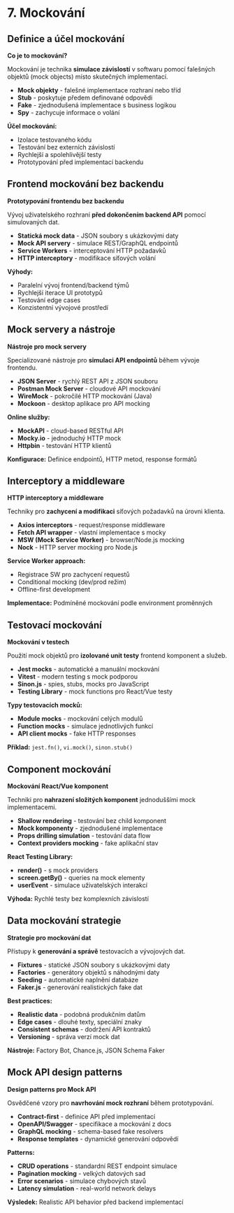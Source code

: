 # 7. Mockování

## Definice a účel mockování

**Co je to mockování?**

Mockování je technika **simulace závislostí** v softwaru pomocí falešných objektů (mock objects) místo skutečných implementací.

* **Mock objekty** - falešné implementace rozhraní nebo tříd
* **Stub** - poskytuje předem definované odpovědi
* **Fake** - zjednodušená implementace s business logikou
* **Spy** - zachycuje informace o volání

**Účel mockování:**

* Izolace testovaného kódu
* Testování bez externích závislostí
* Rychlejší a spolehlivější testy
* Prototypování před implementací backendu

## Frontend mockování bez backendu

**Prototypování frontendu bez backendu**

Vývoj uživatelského rozhraní **před dokončením backend API** pomocí simulovaných dat.

* **Statická mock data** - JSON soubory s ukázkovými daty
* **Mock API servery** - simulace REST/GraphQL endpointů
* **Service Workers** - interceptování HTTP požadavků
* **HTTP interceptory** - modifikace síťových volání

**Výhody:**

* Paralelní vývoj frontend/backend týmů
* Rychlejší iterace UI prototypů
* Testování edge cases
* Konzistentní vývojové prostředí

## Mock servery a nástroje

**Nástroje pro mock servery**

Specializované nástroje pro **simulaci API endpointů** během vývoje frontendu.

* **JSON Server** - rychlý REST API z JSON souboru
* **Postman Mock Server** - cloudové API mockování
* **WireMock** - pokročilé HTTP mockování (Java)
* **Mockoon** - desktop aplikace pro API mocking

**Online služby:**

* **MockAPI** - cloud-based RESTful API
* **Mocky.io** - jednoduchý HTTP mock
* **Httpbin** - testování HTTP klientů

**Konfigurace:** Definice endpointů, HTTP metod, response formátů

## Interceptory a middleware

**HTTP interceptory a middleware**

Techniky pro **zachycení a modifikaci** síťových požadavků na úrovni klienta.

* **Axios interceptors** - request/response middleware
* **Fetch API wrapper** - vlastní implementace s mocky
* **MSW (Mock Service Worker)** - browser/Node.js mocking
* **Nock** - HTTP server mocking pro Node.js

**Service Worker approach:**

* Registrace SW pro zachycení requestů
* Conditional mocking (dev/prod režim)
* Offline-first development

**Implementace:** Podmíněné mockování podle environment proměnných

## Testovací mockování

**Mockování v testech**

Použití mock objektů pro **izolované unit testy** frontend komponent a služeb.

* **Jest mocks** - automatické a manuální mockování
* **Vitest** - modern testing s mock podporou
* **Sinon.js** - spies, stubs, mocks pro JavaScript
* **Testing Library** - mock functions pro React/Vue testy

**Typy testovacích mocků:**

* **Module mocks** - mockování celých modulů
* **Function mocks** - simulace jednotlivých funkcí
* **API client mocks** - fake HTTP responses

**Příklad:** `jest.fn()`, `vi.mock()`, `sinon.stub()`

## Component mockování

**Mockování React/Vue komponent**

Techniki pro **nahrazení složitých komponent** jednoduššími mock implementacemi.

* **Shallow rendering** - testování bez child komponent
* **Mock komponenty** - zjednodušené implementace
* **Props drilling simulation** - testování data flow
* **Context providers mocking** - fake aplikační stav

**React Testing Library:**

* **render()** - s mock providers
* **screen.getBy()** - queries na mock elementy
* **userEvent** - simulace uživatelských interakcí

**Výhoda:** Rychlé testy bez komplexních závislostí

## Data mockování strategie

**Strategie pro mockování dat**

Přístupy k **generování a správě** testovacích a vývojových dat.

* **Fixtures** - statické JSON soubory s ukázkovými daty
* **Factories** - generátory objektů s náhodnými daty
* **Seeding** - automatické naplnění databáze
* **Faker.js** - generování realistických fake dat

**Best practices:**

* **Realistic data** - podobná produkčním datům
* **Edge cases** - dlouhé texty, speciální znaky
* **Consistent schemas** - dodržení API kontraktů
* **Versioning** - správa verzí mock dat

**Nástroje:** Factory Bot, Chance.js, JSON Schema Faker

## Mock API design patterns

**Design patterns pro Mock API**

Osvědčené vzory pro **navrhování mock rozhraní** během prototypování.

* **Contract-first** - definice API před implementací
* **OpenAPI/Swagger** - specifikace a mockování z docs
* **GraphQL mocking** - schema-based fake resolvers
* **Response templates** - dynamické generování odpovědí

**Patterns:**

* **CRUD operations** - standardní REST endpoint simulace
* **Pagination mocking** - velkých datových sad
* **Error scenarios** - simulace chybových stavů
* **Latency simulation** - real-world network delays

**Výsledek:** Realistic API behavior před backend implementací
